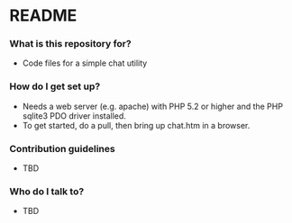 # README #

### What is this repository for? ###
* Code files for a simple chat utility 

### How do I get set up? ###
* Needs a web server (e.g. apache) with PHP 5.2 or higher and the PHP sqlite3 PDO driver installed.
* To get started, do a pull, then bring up chat.htm in a browser. 

### Contribution guidelines ###

* TBD

### Who do I talk to? ###
* TBD